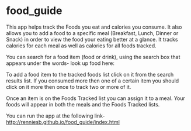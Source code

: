 # food_guide

This app helps track the Foods you eat and calories you consume. It also allows you to add a food to a specific meal (Breakfast, Lunch, Dinner or Snack) in order to view the food your eating better at a glance. It tracks calories for each meal as well as calories for all foods tracked.

You can search for a food item (food or drink), using the search box that appears under the words- look up food here:

To add a food item to the tracked foods list click on it from the search results list.
If you consumed more then one of a certain item you should click on it more then once to track two or more of it.

Once an item is on the Foods Tracked list you can assign it to a meal. Your foods will appear in both the meals and the Foods Tracked lists.

You can run the app at the following link- http://renniesb.github.io/food_guide/index.html


